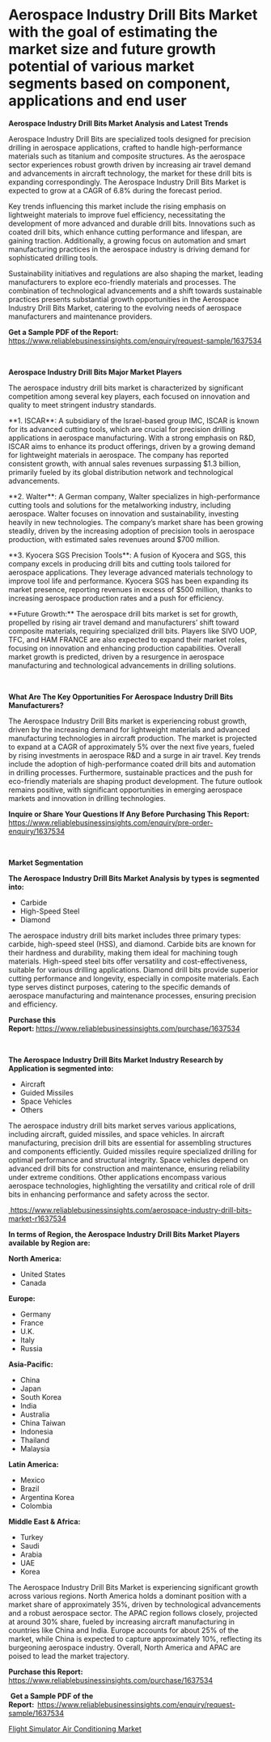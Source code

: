 <p><h1>Aerospace Industry Drill Bits Market with the goal of estimating the market size and future growth potential of various market segments based on component, applications and end user</h1></p><p><strong>Aerospace Industry Drill Bits Market Analysis and Latest Trends</strong></p>
<p><p>Aerospace Industry Drill Bits are specialized tools designed for precision drilling in aerospace applications, crafted to handle high-performance materials such as titanium and composite structures. As the aerospace sector experiences robust growth driven by increasing air travel demand and advancements in aircraft technology, the market for these drill bits is expanding correspondingly. The Aerospace Industry Drill Bits Market is expected to grow at a CAGR of 6.8% during the forecast period. </p><p>Key trends influencing this market include the rising emphasis on lightweight materials to improve fuel efficiency, necessitating the development of more advanced and durable drill bits. Innovations such as coated drill bits, which enhance cutting performance and lifespan, are gaining traction. Additionally, a growing focus on automation and smart manufacturing practices in the aerospace industry is driving demand for sophisticated drilling tools. </p><p>Sustainability initiatives and regulations are also shaping the market, leading manufacturers to explore eco-friendly materials and processes. The combination of technological advancements and a shift towards sustainable practices presents substantial growth opportunities in the Aerospace Industry Drill Bits Market, catering to the evolving needs of aerospace manufacturers and maintenance providers.</p></p>
<p><strong>Get a Sample PDF of the Report:&nbsp;</strong> <a href="https://www.reliablebusinessinsights.com/enquiry/request-sample/1637534?utm_campaign=2789&utm_medium=2&utm_source=Github&utm_content=ia&utm_term=23032025&utm_id=aerospace-industry-drill-bits">https://www.reliablebusinessinsights.com/enquiry/request-sample/1637534</a></p>
<p>&nbsp;</p>
<p><strong>Aerospace Industry Drill Bits Major Market Players</strong></p>
<p><p>The aerospace industry drill bits market is characterized by significant competition among several key players, each focused on innovation and quality to meet stringent industry standards. </p><p>**1. ISCAR**: A subsidiary of the Israel-based group IMC, ISCAR is known for its advanced cutting tools, which are crucial for precision drilling applications in aerospace manufacturing. With a strong emphasis on R&D, ISCAR aims to enhance its product offerings, driven by a growing demand for lightweight materials in aerospace. The company has reported consistent growth, with annual sales revenues surpassing $1.3 billion, primarily fueled by its global distribution network and technological advancements.</p><p>**2. Walter**: A German company, Walter specializes in high-performance cutting tools and solutions for the metalworking industry, including aerospace. Walter focuses on innovation and sustainability, investing heavily in new technologies. The company’s market share has been growing steadily, driven by the increasing adoption of precision tools in aerospace production, with estimated sales revenues around $700 million.</p><p>**3. Kyocera SGS Precision Tools**: A fusion of Kyocera and SGS, this company excels in producing drill bits and cutting tools tailored for aerospace applications. They leverage advanced materials technology to improve tool life and performance. Kyocera SGS has been expanding its market presence, reporting revenues in excess of $500 million, thanks to increasing aerospace production rates and a push for efficiency.</p><p>**Future Growth:** The aerospace drill bits market is set for growth, propelled by rising air travel demand and manufacturers’ shift toward composite materials, requiring specialized drill bits. Players like SIVO UOP, TFC, and HAM FRANCE are also expected to expand their market roles, focusing on innovation and enhancing production capabilities. Overall market growth is predicted, driven by a resurgence in aerospace manufacturing and technological advancements in drilling solutions.</p></p>
<p>&nbsp;</p>
<p><strong>What Are The Key Opportunities For Aerospace Industry Drill Bits Manufacturers?</strong></p>
<p><p>The Aerospace Industry Drill Bits market is experiencing robust growth, driven by the increasing demand for lightweight materials and advanced manufacturing technologies in aircraft production. The market is projected to expand at a CAGR of approximately 5% over the next five years, fueled by rising investments in aerospace R&D and a surge in air travel. Key trends include the adoption of high-performance coated drill bits and automation in drilling processes. Furthermore, sustainable practices and the push for eco-friendly materials are shaping product development. The future outlook remains positive, with significant opportunities in emerging aerospace markets and innovation in drilling technologies.</p></p>
<p><strong>Inquire or Share Your Questions If Any Before Purchasing This Report:</strong> <a href="https://www.reliablebusinessinsights.com/enquiry/pre-order-enquiry/1637534?utm_campaign=2789&utm_medium=2&utm_source=Github&utm_content=ia&utm_term=23032025&utm_id=aerospace-industry-drill-bits">https://www.reliablebusinessinsights.com/enquiry/pre-order-enquiry/1637534</a></p>
<p>&nbsp;</p>
<p><strong>Market Segmentation</strong></p>
<p><strong>The Aerospace Industry Drill Bits Market Analysis by types is segmented into:</strong></p>
<p><ul><li>Carbide</li><li>High-Speed Steel</li><li>Diamond</li></ul></p>
<p><p>The aerospace industry drill bits market includes three primary types: carbide, high-speed steel (HSS), and diamond. Carbide bits are known for their hardness and durability, making them ideal for machining tough materials. High-speed steel bits offer versatility and cost-effectiveness, suitable for various drilling applications. Diamond drill bits provide superior cutting performance and longevity, especially in composite materials. Each type serves distinct purposes, catering to the specific demands of aerospace manufacturing and maintenance processes, ensuring precision and efficiency.</p></p>
<p><strong>Purchase this Report:&nbsp;</strong><a href="https://www.reliablebusinessinsights.com/purchase/1637534?utm_campaign=2789&utm_medium=2&utm_source=Github&utm_content=ia&utm_term=23032025&utm_id=aerospace-industry-drill-bits">https://www.reliablebusinessinsights.com/purchase/1637534</a></p>
<p>&nbsp;</p>
<p><strong>The Aerospace Industry Drill Bits Market Industry Research by Application is segmented into:</strong></p>
<p><ul><li>Aircraft</li><li>Guided Missiles</li><li>Space Vehicles</li><li>Others</li></ul></p>
<p><p>The aerospace industry drill bits market serves various applications, including aircraft, guided missiles, and space vehicles. In aircraft manufacturing, precision drill bits are essential for assembling structures and components efficiently. Guided missiles require specialized drilling for optimal performance and structural integrity. Space vehicles depend on advanced drill bits for construction and maintenance, ensuring reliability under extreme conditions. Other applications encompass various aerospace technologies, highlighting the versatility and critical role of drill bits in enhancing performance and safety across the sector.</p></p>
<p><a href="https://www.reliablebusinessinsights.com/aerospace-industry-drill-bits-market-r1637534?utm_campaign=2789&utm_medium=2&utm_source=Github&utm_content=ia&utm_term=23032025&utm_id=aerospace-industry-drill-bits">&nbsp;https://www.reliablebusinessinsights.com/aerospace-industry-drill-bits-market-r1637534</a></p>
<p><strong>In terms of Region, the Aerospace Industry Drill Bits Market Players available by Region are:</strong></p>
<p>
    <p> <strong> North America: </strong>
        <ul>
            <li>United States</li>
            <li>Canada</li>
        </ul>
        </p> 
    <p> <strong> Europe: </strong>
        <ul>
            <li>Germany</li>
            <li>France</li>
            <li>U.K.</li>
            <li>Italy</li>
            <li>Russia</li>
        </ul>
        </p> 
    <p> <strong> Asia-Pacific: </strong>
        <ul>
            <li>China</li>
            <li>Japan</li>
            <li>South Korea</li>
            <li>India</li>
            <li>Australia</li>
            <li>China Taiwan</li>
            <li>Indonesia</li>
            <li>Thailand</li>
            <li>Malaysia</li>
        </ul>
        </p> 
    <p> <strong> Latin America: </strong>
        <ul>
            <li>Mexico</li>
            <li>Brazil</li>
            <li>Argentina Korea</li>
            <li>Colombia</li>
        </ul>
        </p> 
    <p> <strong> Middle East & Africa: </strong>
        <ul>
            <li>Turkey</li>
            <li>Saudi</li>
            <li>Arabia</li>
            <li>UAE</li>
            <li>Korea</li>
        </ul>
    </p>
    </p>
<p><p>The Aerospace Industry Drill Bits Market is experiencing significant growth across various regions. North America holds a dominant position with a market share of approximately 35%, driven by technological advancements and a robust aerospace sector. The APAC region follows closely, projected at around 30% share, fueled by increasing aircraft manufacturing in countries like China and India. Europe accounts for about 25% of the market, while China is expected to capture approximately 10%, reflecting its burgeoning aerospace industry. Overall, North America and APAC are poised to lead the market trajectory.</p></p>
<p><strong>Purchase this Report: </strong><a href="https://www.reliablebusinessinsights.com/purchase/1637534?utm_campaign=2789&utm_medium=2&utm_source=Github&utm_content=ia&utm_term=23032025&utm_id=aerospace-industry-drill-bits">https://www.reliablebusinessinsights.com/purchase/1637534</a></p>
<p>&nbsp;<strong>Get a Sample PDF of the Report:&nbsp;&nbsp;</strong><a href="https://www.reliablebusinessinsights.com/enquiry/request-sample/1637534?utm_campaign=2789&utm_medium=2&utm_source=Github&utm_content=ia&utm_term=23032025&utm_id=aerospace-industry-drill-bits">https://www.reliablebusinessinsights.com/enquiry/request-sample/1637534</a></p>
<p><strong></strong></p>
<p><p><a href="https://github.com/ccreola81/Market-Research-Report-List-1/blob/main/flight-simulator-air-conditioning-market.md?utm_campaign=2789&utm_medium=2&utm_source=Github&utm_content=ia&utm_term=23032025&utm_id=aerospace-industry-drill-bits">Flight Simulator Air Conditioning Market</a></p></p>